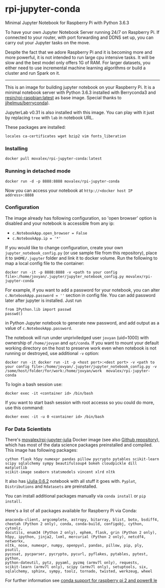 # rpi-jupyter-conda
Minimal Jupyter Notebook for Raspberry Pi with Python 3.6.3

To have your own Jupyter Notebook Server running 24/7 on Raspberry Pi. If connected to your router, with port forwarding and DDNS set up, you can carry out your Jupyter tasks on the move.

Despite the fact that we adore Raspberry Pi and it is becoming more and more powerful, it is not intended to run large cpu intensive tasks. It will be slow and the best model only offers 1G of RAM. For larger datasets, you either need to use incremental machine learning algorithms or build a cluster and run Spark on it. 

----------
This is an image for building jupyter notebook on your Raspberry Pi. It is a minimal notebook server with Python 3.6.3 installed with Berryconda3 and [resin/rpi-raspbian:latest](https://hub.docker.com/r/resin/rpi-raspbian/) as base image. Special thanks to [jjhelmus/berryconda](https://github.com/jjhelmus/berryconda)).

JupyterLab v0.31 is also installed with this image. You can play with it just by replacing `tree` with `lab` in notebook URL. 

These packages are installed:

    locales ca-certificates wget bzip2 vim fonts_liberation

### Installing

    docker pull movalex/rpi-jupyter-conda:latest

### Running in detached mode

    docker run -d -p 8888:8888 movalex/rpi-jupyter-conda

Now you can access your notebook at `http://<docker host IP address>:8888`

### Configuration
The image already has following configuration, so 'open browser' option is disabled and your notebook is accessible from any ip:

* `c.NotebookApp.open_browser = False`
* `c.NotebookApp.ip = '*'`

If you would like to change configuration, create your own `jupyter_notebook_config.py` (or use sample file from this repository), place it to `$HOME/.jupyter` folder and link it to docker volume. Run the following to map a local config file to the container:

    docker run -it -p 8888:8888 -v <path to your config file>:/home/jovyan/.jupyter/jupyter_notebook_config.py movalex/rpi-jupyter-conda

For example, if you want to add a password for your notebook, you can alter `c.NotebookApp.password = ''` section in config file. You can add password later after jupyter is installed. Just run 

    from IPython.lib import passwd
    passwd()

in Python Jupyter notebook to generate new password, and add output as a value of `c.NotebookApp.password`.

The notebook will run under unpriviledged user `jovyan` (uid=1000) with ownership of `/home/jovyan` and `opt/conda`. If you want to mount your default working directory on the host to preserve work even when notebook is not running or destroyed, use additional `-v` option:

    docker run -it docker run -it -p <host port>:<dest port> -v <path to your config file>:/home/jovyan/.jupyter/jupyter_notebook_config.py -v /some/host/folder/for/work:/home/jovyan/work  movalex/rpi-jupyter-conda

To login a bash session use:

    docker exec -it <container id> /bin/bash

If you want to start bash session with root accesss so you could do more, use this command:

    docker exec -it -u 0 <container id> /bin/bash

### For Data Scientists
There's [movalex/rpi-jupyter-julia](https://hub.docker.com/r/movalex/rpi-jupyter-julia/) Docker image (see also [Github repository](https://github.com/movalex/rpi-jupyter-julia)), which has most of the data science packages preinstalled and compiled. This image has following packages: 

    cython flask h5py numexpr pandas pillow pycrypto pytables scikit-learn 
    scipy sqlalchemy sympy beautifulsoup4 bokeh cloudpickle dill matplotlib
    scikit-image seaborn statsmodels vincent xlrd nltk

It also has [iJulia 0.6.2](https://julialang.org/) notebook with all stuff it goes with. `Pyplot`, `Distributions` and `Rdatasets` are preinstalled.

You can install additional packages manually via `conda install` or `pip install`.

Here's a list of all packages available for Raspberry Pi via Conda:
    
    anaconda-client, argcomplete, astropy, bitarray, blist, boto, bsdiff4,
    cheetah (Python 2 only), conda, conda-build, configobj, cython, cytoolz,
    docutils, enum34 (Python 2 only), ephem, flask, grin (Python 2 only),
    h5py, ipython, jinja2, lxml, mercurial (Python 2 only), netcdf4, networkx,
    nltk, nose, numexpr, numpy, openpyxl, pandas, pillow, pip, ply, psutil,
    pycosat, pycparser, pycrypto, pycurl, pyflakes, pytables, pytest, python,
    python-dateutil, pytz, pyyaml, pyzmq (armv7l only), requests,
    scikit-learn (armv7l only), scipy (armv7l only), setuptools, six,
    sqlalchemy, sphinx, sympy, toolz, tornado, twisted, werkzeug, wheel

For further information see [conda support for raspberry pi 2 and power8 le](https://www.continuum.io/content/conda-support-raspberry-pi-2-and-power8-le)
